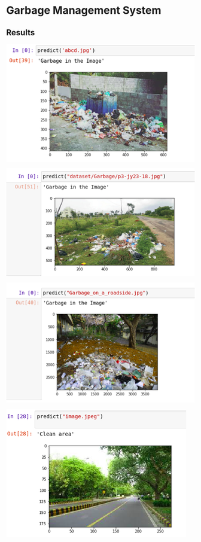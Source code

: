 # Garbage Management System

## Results
<img src="https://github.com/VinitSR7/Garbage-Management-System/blob/main/uploads/1.png?raw=true"></img><br>

<img src="https://github.com/VinitSR7/Garbage-Management-System/blob/main/uploads/2.png?raw=true"></img><br>

<img src="https://github.com/VinitSR7/Garbage-Management-System/blob/main/uploads/3.png?raw=true"></img><br>

<img src="https://github.com/VinitSR7/Garbage-Management-System/blob/main/uploads/4.png?raw=true"></img><br>

